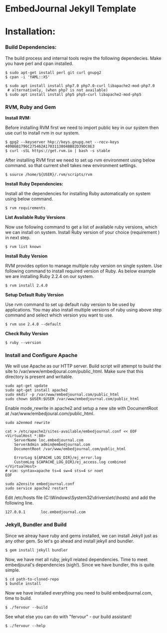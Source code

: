 EmbedJournal Jekyll Template
============================

# Installation:

### Build Dependencies:

The build process and internal tools reqire the following dependecies. Make
you have perl and cpan installed.

``` shell
$ sudo apt-get install perl git curl gnupg2
$ cpan -i 'YAML::XS'

$ sudo apt install install php7.0 php7.0-curl libapache2-mod-php7.0
 # alternatively, (when php7 is not available) 
$ sudo apt install install php5 php5-curl libapache2-mod-php5
```

### RVM, Ruby and Gem

**Install RVM:**

Before installing RVM first we need to import public key in our system then use
curl to install rvm in our system.

``` shell
$ gpg2 --keyserver hkp://keys.gnupg.net --recv-keys 409B6B1796C275462A1703113804BB82D39DC0E3
$ curl -sSL https://get.rvm.io | bash -s stable
```

After installing RVM first we need to set up rvm environment using below
command. so that current shell takes new environment settings.

``` shell
$ source /home/${USER}/.rvm/scripts/rvm
```

**Install Ruby Dependencies:**

Install all the dependencies for installing Ruby automatically on system using
below command.

``` shell
$ rvm requirements
```

**List Available Ruby Versions**

Now use following command to get a list of available ruby versions, which we
can install on system. Install Ruby version of your choice (requirement ) in
next step.

``` shell
$ rvm list known
```

**Install Ruby Version**

RVM provides option to manage multiple ruby version on single system. Use
following command to install required version of Ruby. As below example we are
installing Ruby 2.2.4 on our system.

``` shell
$ rvm install 2.4.0
```

**Setup Default Ruby Version**

Use rvm command to set up default ruby version to be used by applications. You
may also install multiple versions of ruby using above step command and select
which version you want to use.

``` shell
$ rvm use 2.4.0 --default
```

**Check Ruby Version**

``` shell
$ ruby --version
```
### Install and Configure Apache

We will use Apache as our HTTP server. Build script will attempt to build the
site to /var/www/embedjoural.com/public_html. Make sure that this directory is
present and writable.

``` shell
sudo apt-get update
sudo apt-get install apache2
sudo mkdir -p /var/www/embedjournal.com/public_html
sudo chown $USER:$USER /var/www/embedjournal.com/public_html
```
Enable mode_rewrite in apache2 and setup a new site with DocumentRoot at
/var/www/embedjoural.com/public_html.

``` shell
sudo a2enmod rewrite

cat > /etc/apache2/sites-available/embedjournal.conf << EOF
<VirtualHost *:80>
	ServerName loc.embedjournal.com
	ServerAdmin admin@embedjournal.com
	DocumentRoot /var/www/embedjournal.com/public_html

	ErrorLog ${APACHE_LOG_DIR}/ej_error.log
	CustomLog ${APACHE_LOG_DIR}/ej_access.log combined
</VirtualHost>
# vim: syntax=apache ts=4 sw=4 sts=4 sr noet
EOF

sudo a2ensite embedjournal.conf
sudo service apache2 restart
```

Edit /etc/hosts file (C:\Windows\System32\drivers\etc\hosts) and add the following
line.

``` text
127.0.0.1       loc.embedjournal.com
```

### Jekyll, Bundler and Build

Since we alreay have ruby and gems installed, we can install Jekyll just as any other
gem. So let's go ahead and install jekyll and bundler.

``` shell
$ gem install jekyll bundler
```

Now, we have met all ruby, jekyll related dependencies. Time to meet embedjoural's
dependencies (sigh!). Since we have bundler, this is quite simple.

``` shell
$ cd path-to-cloned-repo
$ bundle install
```

Now we have installed everything you need to build embedjournal.com, time to build.

``` shell
$ ./fervour --build
```
See what else you can do with "fervour" - our build assistant!

``` shell
$ ./fervour --help
```

